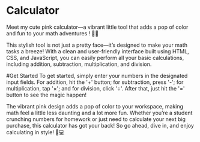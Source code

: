 # Calculator
Meet my cute pink calculator—a vibrant little tool that adds a pop of color and fun to your math adventures ! 🌸🍓

This stylish tool is not just a pretty face—it’s designed to make your math tasks a breeze! With a clean and user-friendly interface built using HTML, CSS, and JavaScript, you can easily perform all your basic calculations, including addition, subtraction, multiplication, and division.

#Get Started
To get started, simply enter your numbers in the designated input fields. For addition, hit the '+' button; for subtraction, press '-'; for multiplication, tap '×'; and for division, click '÷'. After that, just hit the '=' button to see the magic happen! 

The vibrant pink design adds a pop of color to your workspace, making math feel a little less daunting and a lot more fun. Whether you’re a student crunching numbers for homework or just need to calculate your next big purchase, this calculator has got your back! So go ahead, dive in, and enjoy calculating in style! 📐💻
